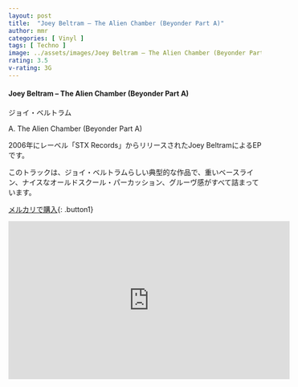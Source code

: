 ```yaml
---
layout: post
title:  "Joey Beltram – The Alien Chamber (Beyonder Part A)"
author: mmr
categories: [ Vinyl ]
tags: [ Techno ]
image: ../assets/images/Joey Beltram – The Alien Chamber (Beyonder Part A).jpg
rating: 3.5
v-rating: 3G
---
```


#### Joey Beltram – The Alien Chamber (Beyonder Part A)

ジョイ・ベルトラム

A. The Alien Chamber (Beyonder Part A)

2006年にレーベル「STX Records」からリリースされたJoey BeltramによるEPです。

このトラックは、ジョイ・ベルトラムらしい典型的な作品で、重いベースライン、ナイスなオールドスクール・パーカッション、グルーヴ感がすべて詰まっています。

[メルカリで購入](https://jp.mercari.com/item/m50569703435?afid=6142608987){: .button1}


<iframe width="560" height="315" src="https://www.youtube.com/embed/gCJ7iDAnqDY?si=87bARO3LhcZqzKK1" title="YouTube video player" frameborder="0" allow="accelerometer; autoplay; clipboard-write; encrypted-media; gyroscope; picture-in-picture; web-share" referrerpolicy="strict-origin-when-cross-origin" allowfullscreen></iframe>
